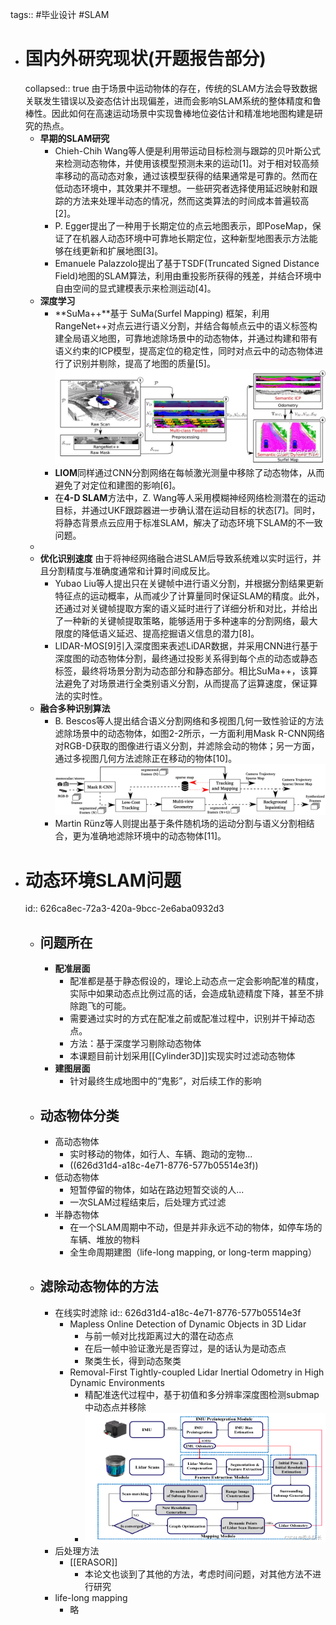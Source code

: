 tags:: #毕业设计 #SLAM

- # 国内外研究现状(开题报告部分)
  collapsed:: true
  由于场景中运动物体的存在，传统的SLAM方法会导致数据关联发生错误以及姿态估计出现偏差，进而会影响SLAM系统的整体精度和鲁棒性。因此如何在高速运动场景中实现鲁棒地位姿估计和精准地地图构建是研究的热点。
	- **早期的SLAM研究**
		- Chieh-Chih Wang等人便是利用带运动目标检测与跟踪的贝叶斯公式来检测动态物体，并使用该模型预测未来的运动[1]。对于相对较高频率移动的高动态对象，通过该模型获得的结果通常是可靠的。然而在低动态环境中，其效果并不理想。一些研究者选择使用延迟映射和跟踪的方法来处理半动态的情况，然而这类算法的时间成本普遍较高[2]。
		- P. Egger提出了一种用于长期定位的点云地图表示，即PoseMap，保证了在机器人动态环境中可靠地长期定位，这种新型地图表示方法能够在线更新和扩展地图[3]。
		- Emanuele Palazzolo提出了基于TSDF(Truncated Signed Distance Field)地图的SLAM算法，利用由重投影所获得的残差，并结合环境中自由空间的显式建模表示来检测运动[4]。
	- **深度学习**
		- **SuMa++**基于 SuMa(Surfel Mapping) 框架，利用RangeNet++对点云进行语义分割，并结合每帧点云中的语义标签构建全局语义地图，可靠地滤除场景中的动态物体，并通过构建和带有语义约束的ICP模型，提高定位的稳定性，同时对点云中的动态物体进行了识别并剔除，提高了地图的质量[5]。 ![图2-1 Suma++ 算法流程示意图](../assets/image_1651287231125_0.png)
		- **LIOM**同样通过CNN分割网络在每帧激光测量中移除了动态物体，从而避免了对定位和建图的影响[6]。
		- 在**4-D SLAM**方法中，Z. Wang等人采用模糊神经网络检测潜在的运动目标，并通过UKF跟踪器进一步确认潜在运动目标的状态[7]。同时，将静态背景点云应用于标准SLAM，解决了动态环境下SLAM的不一致问题。
	-
	- **优化识别速度**
	  由于将神经网络融合进SLAM后导致系统难以实时运行，并且分割精度与准确度通常和计算时间成反比。
		- Yubao Liu等人提出只在关键帧中进行语义分割，并根据分割结果更新特征点的运动概率，从而减少了计算量同时保证SLAM的精度。此外，还通过对关键帧提取方案的语义延时进行了详细分析和对比，并给出了一种新的关键帧提取策略，能够适用于多种速率的分割网络，最大限度的降低语义延迟、提高挖掘语义信息的潜力[8]。
		- LIDAR-MOS[9]引入深度图来表述LiDAR数据，并采用CNN进行基于深度图的动态物体分割，最终通过投影关系得到每个点的动态或静态标签，最终将场景分割为动态部分和静态部分。相比SuMa++，该算法避免了对场景进行全类别语义分割，从而提高了运算速度，保证算法的实时性。
	- **融合多种识别算法**
		- B. Bescos等人提出结合语义分割网络和多视图几何一致性验证的方法滤除场景中的动态物体，如图2-2所示，一方面利用Mask R-CNN网络对RGB-D获取的图像进行语义分割，并滤除会动的物体；另一方面，通过多视图几何方法滤除正在移动的物体[10]。 ![图2-2  Dyna-SLAM 算法流程示意图](../assets/image_1651287769070_0.png)
		- Martin Rünz等人则提出基于条件随机场的运动分割与语义分割相结合，更为准确地滤除环境中的动态物体[11]。
- # 动态环境SLAM问题
  id:: 626ca8ec-72a3-420a-9bcc-2e6aba0932d3
	- ## 问题所在
		- **配准层面**
			- 配准都是基于静态假设的，理论上动态点一定会影响配准的精度，实际中如果动态点比例过高的话，会造成轨迹精度下降，甚至不排除跑飞的可能。
			- 需要通过实时的方式在配准之前或配准过程中，识别并干掉动态点。
			- 方法：基于深度学习剔除动态物体
			- 本课题目前计划采用[[Cylinder3D]]实现实时过滤动态物体
		- **建图层面**
			- 针对最终生成地图中的“鬼影”，对后续工作的影响
	- ## 动态物体分类
		- 高动态物体
			- 实时移动的物体，如行人、车辆、跑动的宠物...
			- ((626d31d4-a18c-4e71-8776-577b05514e3f))
		- 低动态物体
			- 短暂停留的物体，如站在路边短暂交谈的人...
			- 一次SLAM过程结束后，后处理方式过滤
		- 半静态物体
			- 在一个SLAM周期中不动，但是并非永远不动的物体，如停车场的车辆、堆放的物料
			- 全生命周期建图（life-long mapping, or long-term mapping）
	- ## 滤除动态物体的方法
		- 在线实时滤除
		  id:: 626d31d4-a18c-4e71-8776-577b05514e3f
			- Mapless Online Detection of Dynamic Objects in 3D Lidar
				- 与前一帧对比找距离过大的潜在动态点
				- 在后一帧中验证激光是否穿过，是的话认为是动态点
				- 聚类生长，得到动态聚类
			- Removal-First Tightly-coupled Lidar Inertial Odometry in High Dynamic Environments
				- 精配准迭代过程中，基于初值和多分辨率深度图检测submap中动态点并移除
				- ![算法框架.png](../assets/image_1651323950333_0.png)
		- 后处理方法
			- [[ERASOR]]
				- 本论文也谈到了其他的方法，考虑时间问题，对其他方法不进行研究
		- life-long mapping
			- 略